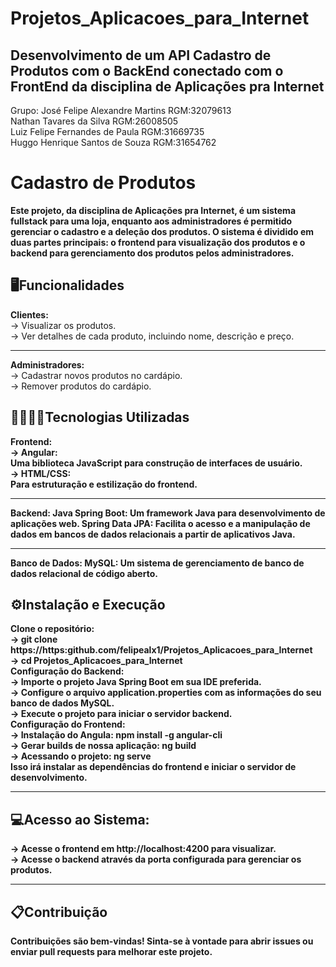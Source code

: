 # Projetos_Aplicacoes_para_Internet
## Desenvolvimento de um API Cadastro de Produtos com o BackEnd conectado com o FrontEnd da disciplina de Aplicações pra Internet
Grupo:
José Felipe Alexandre Martins RGM:32079613<br>
Nathan Tavares da Silva RGM:26008505<br>
Luiz Felipe Fernandes de Paula RGM:31669735<br>
Huggo Henrique Santos de Souza RGM:31654762<br>

# Cadastro de Produtos
<b>Este projeto, da disciplina de Aplicações pra Internet, é um sistema fullstack para uma loja, enquanto aos administradores é permitido gerenciar o cadastro e a deleção dos produtos. O sistema é dividido em duas partes principais: o frontend para visualização dos produtos e o backend para gerenciamento dos produtos pelos administradores.</b>

## 🖥️​Funcionalidades
<b>Clientes:</b><br>
  -> Visualizar os produtos.<br>
  -> Ver detalhes de cada produto, incluindo nome, descrição e preço.<hr>
<b>Administradores:</b> <br>
  -> Cadastrar novos produtos no cardápio.<br>
  -> Remover produtos do cardápio.<br>
## 👨🏾‍💻​🔧​Tecnologias Utilizadas
<b>Frontend:</b><br>
  <b>-> Angular:</br> Uma biblioteca JavaScript para construção de interfaces de usuário.<br>
  <b>-> HTML/CSS:</br> Para estruturação e estilização do frontend.<hr>
<b>Backend:</b>
  Java Spring Boot: Um framework Java para desenvolvimento de aplicações web.
  Spring Data JPA: Facilita o acesso e a manipulação de dados em bancos de dados relacionais a partir de aplicativos Java.<hr>
<b>Banco de Dados:</b>
  MySQL: Um sistema de gerenciamento de banco de dados relacional de código aberto.
## ⚙️​Instalação e Execução
<b>Clone o repositório:</b><br>
 -> git clone https://https:github.com/felipealx1/Projetos_Aplicacoes_para_Internet<br>
 -> cd Projetos_Aplicacoes_para_Internet<br>
<b>Configuração do Backend:</b><br>
  -> Importe o projeto Java Spring Boot em sua IDE preferida.<br>
  -> Configure o arquivo application.properties com as informações do seu banco de dados MySQL.<br>
  -> Execute o projeto para iniciar o servidor backend.<br>
<b>Configuração do Frontend:</b><br>
  -> Instalação do Angula: npm install -g angular-cli<br>
  -> Gerar builds de nossa aplicação: ng build<br>
  -> Acessando o projeto: ng serve<br>
Isso irá instalar as dependências do frontend e iniciar o servidor de desenvolvimento.<hr>
## 💻Acesso ao Sistema:
  -> Acesse o frontend em http://localhost:4200 para visualizar.<br>
  -> Acesse o backend através da porta configurada para gerenciar os produtos.<hr>
## 📋​Contribuição
Contribuições são bem-vindas! Sinta-se à vontade para abrir issues ou enviar pull requests para melhorar este projeto.
